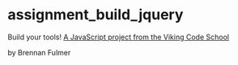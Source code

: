 # assignment_build_jquery
Build your tools!
[A JavaScript project from the Viking Code School](http://www.vikingcodeschool.com)

by Brennan Fulmer
